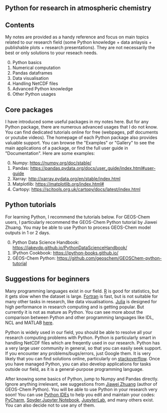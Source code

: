 ## Python for research in atmospheric chemistry

## Contents
My notes are provided as a handy reference and focus on main topics related to our research field (some Python knowledge + data anlaysis + publishable plots + research presentations). They are not necessarily the best or only solutions to your reseach needs. 

0. Python basics
1. Numerical computation
2. Pandas dataframes
3. Data visualisation
4. Handling NetCDF files
5. Advanced Python knowledge
6. Other Python usages

## Core packages
I have introduced some useful packages in my notes here. But for any Python package, there are numerous advanced usages that I do not know. You can find dedicated tutorials online for free (webpages, pdf documents or youtube videos). The homepage of each Python package also provides valuable support. You can browse the "Examples" or "Gallery" to see the main applications of a package, or find the full user guide in "Documentation". Here are some examples:

0. Numpy: https://numpy.org/doc/stable/
1. Pandas: https://pandas.pydata.org/docs/user_guide/index.html#user-guide
2. Xarray: http://xarray.pydata.org/en/stable/index.html
3. Matplotlib: https://matplotlib.org/index.html#
4. Cartopy: https://scitools.org.uk/cartopy/docs/latest/index.html 

## Python tutorials
For learning Python, I recommend the tutorials below. For GEOS-Chem users, I particularly recommend the GEOS-Chem Python tutorial by Jiawei Zhuang. You may be able to use Python to process GEOS-Chem model outputs in 1 or 2 days.

0. Python Data Science Handbook: https://jakevdp.github.io/PythonDataScienceHandbook/
1. IPython Cookbook: https://ipython-books.github.io/
2. GEOS-Chem Python: https://github.com/geoschem/GEOSChem-python-tutorial

## Suggestions for beginners
Many programming languages exist in our field. [R](https://www.r-project.org/) is good for statistics, but it gets slow when the dataset is large. [Fortran](https://en.wikipedia.org/wiki/Fortran) is fast, but is not suitable for many other tasks in research, like data visualisations. [Julia](https://julialang.org/) is designed for high performance in research computing and is getting popular. But currently it is not as mature as Python. You can see more about the comparison between Python and other programming languages like IDL, NCL and MATLAB [here](https://github.com/geoschem/GEOSChem-python-tutorial#why-python). 

Python is widely used in our field, you should be able to resolve all your research computing problems with Python. Python is particularly smart in handling NetCDF files which are freqently used in our research. Python has a very large user community in general, so that you can easily seek support. If you encounter any problems/bugs/errors, just Google them. It is very likely that you can find solutions online, particularly on [stackoverflow](https://stackoverflow.com/). Once you have managed Python, you can also develop applications for tasks outside our field, as it is a general-purpose programming language. 

After knowing some basics of Python, jump to Numpy and Pandas directly. Ignore anything irrelevant, see suggestions from [Jiawei Zhuang](https://github.com/geoschem/GEOSChem-python-tutorial#how-to-learn-python) (author of GEOS-Chem Python). You will be able to use Python in your research very soon! You can use [Python IDEs](https://en.wikipedia.org/wiki/Integrated_development_environment) to help you edit and maintain your codes: [PyCharm](https://www.jetbrains.com/pycharm/), [Spyder](https://www.spyder-ide.org/),[Jupyter Notebook](https://jupyter.org/), [JupyterLab](https://jupyter.org/), and many others exist. You can also decide not to use any of them.
